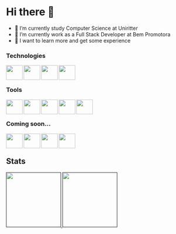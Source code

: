 # Hi there 👋
-   🌱 I’m currently study Computer Science at Uniritter
-   📌 I’m currently work as a Full Stack Developer at Bem Promotora
-   🔭 I want to learn more and get some experience

<h3>Technologies</h3>
<div>
  <img align="left" height="40" width="45" src="https://cdn.jsdelivr.net/gh/devicons/devicon/icons/csharp/csharp-original.svg" style="max-width: 100%;"/>
  <img align="left" height="40" width="45" src="https://cdn.jsdelivr.net/gh/devicons/devicon/icons/dotnetcore/dotnetcore-original.svg" style="max-width: 100%;"/>
  <img align="left" height="40" width="45" src="https://cdn.jsdelivr.net/gh/devicons/devicon/icons/html5/html5-original.svg" style="max-width: 100%;"/>
  <img align="left" height="40" width="45" src="https://cdn.jsdelivr.net/gh/devicons/devicon/icons/css3/css3-original.svg" style="max-width: 100%;"/>   
</div><br><br>

<h3>Tools</h3>
<div>
  <img align="left" height="40" width="45" src="https://cdn.jsdelivr.net/gh/devicons/devicon/icons/ubuntu/ubuntu-plain.svg" style="max-width: 100%;"/>
  <img align="left" height="40" width="45" src="https://cdn.jsdelivr.net/gh/devicons/devicon/icons/vscode/vscode-original.svg" style="max-width: 100%;"/>
  <img align="left" height="40" width="45" src="https://cdn.jsdelivr.net/gh/devicons/devicon/icons/git/git-original.svg" style="max-width: 100%;"/>
  <img align="left" height="40" width="45" src="https://cdn.jsdelivr.net/gh/devicons/devicon/icons/docker/docker-original.svg" style="max-width: 100%;"/>
  <img align="left" height="40" width="45" src="https://cdn.jsdelivr.net/gh/devicons/devicon/icons/jira/jira-original-wordmark.svg" style="max-width: 100%;"/>
</div><br><br>

<h3>Coming soon...</h3>
<div>
  <img align="left" height="40" width="45" src="https://cdn.jsdelivr.net/gh/devicons/devicon/icons/javascript/javascript-original.svg" style="max-width: 100%;"/>
  <img align="left" height="40" width="45" src="https://cdn.jsdelivr.net/gh/devicons/devicon/icons/typescript/typescript-original.svg" style="max-width: 100%;"/>
  <img align="left" height="40" width="45" src="https://cdn.jsdelivr.net/gh/devicons/devicon/icons/react/react-original.svg" style="max-width: 100%;"/>
  <img align="left" height="40" width="45" src="https://cdn.jsdelivr.net/gh/devicons/devicon/icons/azure/azure-original.svg" style="max-width: 100%;"/>
</div><br><br>

<h2>Stats</h2>
<div>
  <a href "https://github.com/Leotrein">
    <img height="150" src="https://github-readme-stats.vercel.app/api?username=Leotrein&hide=contribs,prs&count_private=true&include_all_commits=true&show_icons=true&theme=dracula&icon_color=DAD3AF&hide_border=true&border_radius=15&bg_color=0d1117" style="max-width: 100%;"/>
    <img height="150" src="https://github-readme-stats.vercel.app/api/top-langs?username=Leotrein&count_private=true&include_all_commits=true&langs_count=6&show_icons=true&theme=dracula&icon_color=DAD3AF&layout=compact&hide_border=true&border_radius=15&bg_color=0d1117" style="max-width: 100%;"/>
  </a>
</div>
